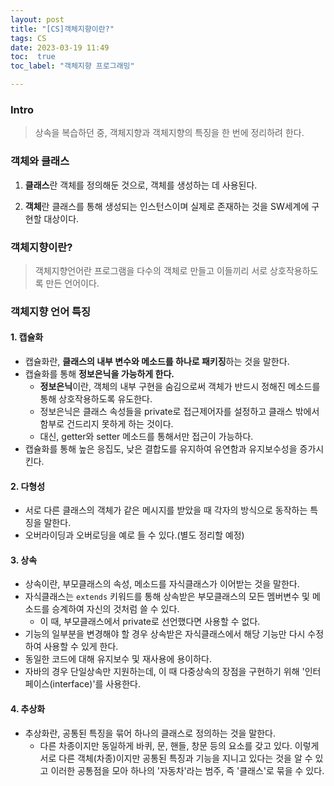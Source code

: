 ```yaml
---
layout: post
title: "[CS]객체지향이란?"
tags: CS
date: 2023-03-19 11:49
toc:  true
toc_label: "객체지향 프로그래밍"

---
```


### Intro
> 상속을 복습하던 중, 객체지향과 객체지향의 특징을 한 번에 정리하려 한다.

### 객체와 클래스
1. **클래스**란 객체를 정의해둔 것으로, 객체를 생성하는 데 사용된다.

2. **객체**란 클래스를 통해 생성되는 인스턴스이며 실제로 존재하는 것을 SW세계에 구현할 대상이다.

### 객체지향이란?
> 객체지향언어란 프로그램을 다수의 객체로 만들고 이들끼리 서로 상호작용하도록 만든 언어이다.

### 객체지향 언어 특징

#### 1. 캡슐화
- 캡슐화란, **클래스의 내부 변수와 메소드를 하나로 패키징**하는 것을 말한다.
- 캡슐화를 통해 **정보은닉을 가능하게 한다.**
    - **정보은닉**이란, 객체의 내부 구현을 숨김으로써 객체가 반드시 정해진 메소드를 통해 상호작용하도록 유도한다.
    - 정보은닉은 클래스 속성들을 private로 접근제어자를 설정하고 클래스 밖에서 함부로 건드리지 못하게 하는 것이다.
    - 대신, getter와 setter 메소드를 통해서만 접근이 가능하다.
- 캡슐화를 통해 높은 응집도, 낮은 결합도를 유지하여 유연함과 유지보수성을 증가시킨다.

#### 2. 다형성
- 서로 다른 클래스의 객체가 같은 메시지를 받았을 때 각자의 방식으로 동작하는 특징을 말한다.
- 오버라이딩과 오버로딩을 예로 들 수 있다.(별도 정리할 예정)

#### 3. 상속
- 상속이란, 부모클래스의 속성, 메소드를 자식클래스가 이어받는 것을 말한다.
- 자식클래스는 `extends` 키워드를 통해 상속받은 부모클래스의 모든 멤버변수 및 메소드를 승계하여 자신의 것처럼 쓸 수 있다.
    - 이 때, 부모클래스에서 private로 선언했다면 사용할 수 없다.
- 기능의 일부분을 변경해야 할 경우 상속받은 자식클래스에서 해당 기능만 다시 수정하여 사용할 수 있게 한다.
- 동일한 코드에 대해 유지보수 및 재사용에 용이하다.
- 자바의 경우 단일상속만 지원하는데, 이 때 다중상속의 장점을 구현하기 위해 '인터페이스(interface)'를 사용한다.

#### 4. 추상화
- 추상화란, 공통된 특징을 묶어 하나의 클래스로 정의하는 것을 말한다.
    - 다른 차종이지만 동일하게 바퀴, 문, 핸들, 창문 등의 요소를 갖고 있다. 이렇게 서로 다른 객체(차종)이지만 공통된 특징과 기능을 지니고 있다는 것을 알 수 있고 이러한 공통점을 모아 하나의 '자동차'라는 범주, 즉 '클래스'로 묶을 수 있다.


